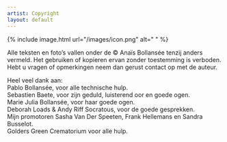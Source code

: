 ```yaml
---
artist: Copyright
layout: default
---
```


{% include image.html url="/images/icon.png" alt=" " %}

<span class="witregel"> </span>

<span class="lead">Alle teksten en foto’s vallen onder de © Anaïs Bollansée tenzij anders vermeld. Het gebruiken of kopieren ervan zonder toestemming is verboden.Hebt u vragen of opmerkingen neem dan gerust contact op met de auteur.</span>Heel veel dank aan:<br>Pablo Bollansée, voor alle technische hulp.<br>Sebastien Baete, voor zijn geduld, luisterend oor en goede ogen.<br>Marie Julia Bollansée, voor haar goede ogen.<br>Deborah Loads & Andy Riff Socratous, voor de goede gesprekken.<br>Mijn promotoren Sasha Van Der Speeten, Frank Hellemans en Sandra Busselot.<br>Golders Green Crematorium voor alle hulp.<br>

